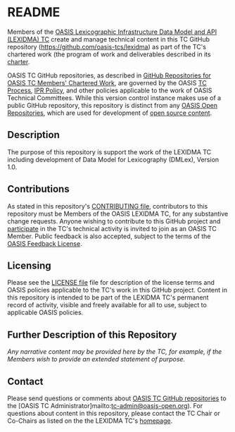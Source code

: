 # README

Members of the [OASIS Lexicographic Infrastructure Data Model and API (LEXIDMA) TC](https://www.oasis-open.org/committees/lexidma/) create and manage technical content in this TC GitHub repository (https://github.com/oasis-tcs/lexidma) as part of the TC's chartered work (the program of work and deliverables described in its [charter](https://www.oasis-open.org/committees/lexidma/charter.php). 

OASIS TC GitHub repositories, as described in [GitHub Repositories for OASIS TC Members' Chartered Work](https://www.oasis-open.org/resources/tcadmin/github-repositories-for-oasis-tc-members-chartered-work), are governed by the OASIS [TC Process](https://www.oasis-open.org/policies-guidelines/tc-process), [IPR Policy](https://www.oasis-open.org/policies-guidelines/ipr), and other policies applicable to the work of OASIS Technical Committees.  While this version control instance makes use of a public GitHub repository, this repository is distinct from any [OASIS Open Repositories](https://www.oasis-open.org/resources/open-repositories), which are used for development of [open source content](https://www.oasis-open.org/resources/open-repositories/licenses).

## Description

The purpose of this repository is support the work of the LEXIDMA TC including development of Data Model for Lexicography (DMLex), Version 1.0. 

## Contributions

As stated in this repository's [CONTRIBUTING file](https://github.com/oasis-tcs/lexidma/blob/master/CONTRIBUTING.md), contributors to this repository must be Members of the OASIS LEXIDMA TC, for any substantive change requests.  Anyone wishing to contribute to this GitHub project and [participate](https://www.oasis-open.org/join/participation-instructions) in the TC's technical activity is invited to join as an OASIS TC Member.  Public feedback is also accepted, subject to the terms of the [OASIS Feedback License](https://www.oasis-open.org/policies-guidelines/ipr#appendixa).

## Licensing

Please see the [LICENSE file](https://github.com/oasis-tcs/lexidma/blob/master/LICENSE.md) file for description of the license terms and OASIS policies applicable to the TC's work in this GitHub project. Content in this repository is intended to be part of the LEXIDMA TC's permanent record of activity, visible and freely available for all to use, subject to applicable OASIS policies.

## Further Description of this Repository

*Any narrative content may be provided here by the TC, for example, if the Members wish to provide an extended statement of purpose.*

## Contact

Please send questions or comments about [OASIS TC GitHub repositories](https://www.oasis-open.org/resources/tcadmin/github-repositories-for-oasis-tc-members-chartered-work) to the [OASIS TC Administrator]mailto:tc-admin@oasis-open.org).  For questions about content in this repository, please contact the TC Chair or Co-Chairs as listed on the the LEXIDMA TC's [homepage](https://www.oasis-open.org/committees/lexidma).
